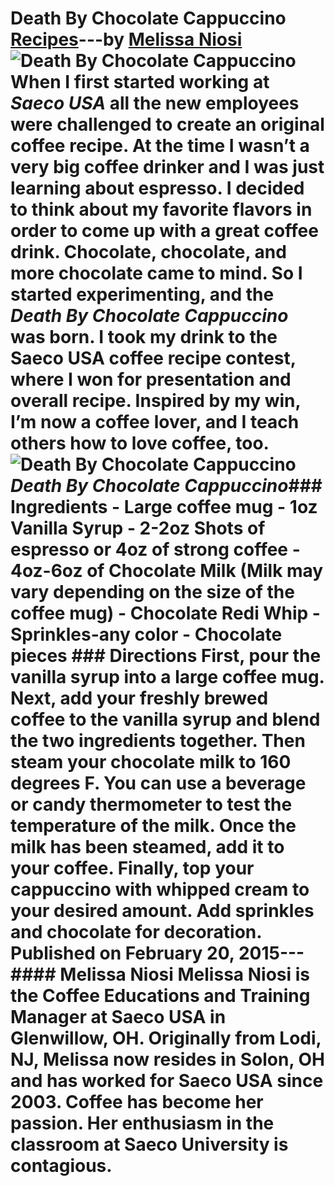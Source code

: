 # Death By Chocolate Cappuccino [Recipes](https://ineedcoffee.com/section/coffee-recipes/)---by [Melissa Niosi](https://ineedcoffee.com/by/melissa-niosi/)![Death By Chocolate Cappuccino](https://ineedcoffee.com/images/posts/death-by-chocolate-cappuccino/mocha4501.jpg) When I first started working at _Saeco USA_ all the new employees were challenged to create an original coffee recipe. At the time I wasn’t a very big coffee drinker and I was just learning about espresso. I decided to think about my favorite flavors in order to come up with a great coffee drink. Chocolate, chocolate, and more chocolate came to mind. So I started experimenting, and the _Death By Chocolate Cappuccino_ was born. I took my drink to the Saeco USA coffee recipe contest, where I won for presentation and overall recipe. Inspired by my win, I’m now a coffee lover, and I teach others how to love coffee, too.![Death By Chocolate Cappuccino](https://ineedcoffee.com/assets/mocha4501.COLHY4x0_Hbamm.webp)_Death By Chocolate Cappuccino_### Ingredients - Large coffee mug - 1oz Vanilla Syrup - 2-2oz Shots of espresso or 4oz of strong coffee - 4oz-6oz of Chocolate Milk (Milk may vary depending on the size of the coffee mug) - Chocolate Redi Whip - Sprinkles-any color - Chocolate pieces ### Directions First, pour the vanilla syrup into a large coffee mug. Next, add your freshly brewed coffee to the vanilla syrup and blend the two ingredients together. Then steam your chocolate milk to 160 degrees F. You can use a beverage or candy thermometer to test the temperature of the milk. Once the milk has been steamed, add it to your coffee. Finally, top your cappuccino with whipped cream to your desired amount. Add sprinkles and chocolate for decoration. Published on February 20, 2015--- #### Melissa Niosi Melissa Niosi is the Coffee Educations and Training Manager at Saeco USA in Glenwillow, OH. Originally from Lodi, NJ, Melissa now resides in Solon, OH and has worked for Saeco USA since 2003. Coffee has become her passion. Her enthusiasm in the classroom at Saeco University is contagious.